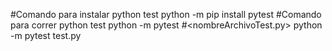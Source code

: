#Comando para instalar python test
    python -m pip install pytest
#Comando para correr python test
    python -m pytest #<nombreArchivoTest.py>
    python -m pytest test.py